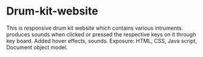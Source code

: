 # Drum-kit-website
This is responsive drum kit website which contains various intruments. produces sounds when clicked or pressed the respective keys on it through key board.
Added hover effects, sounds.
Exposure: HTML, CSS, Java script, Document object model.
